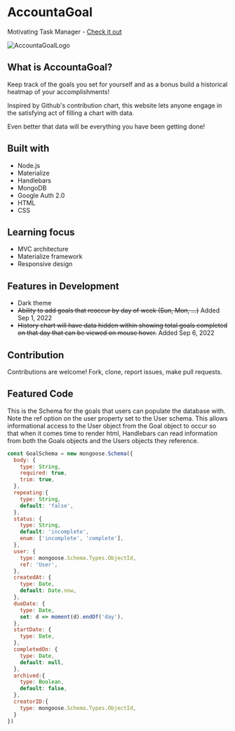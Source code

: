 # AccountaGoal
Motivating Task Manager - [Check it out](https://accountagoal.herokuapp.com/)

![AccountaGoalLogo](https://user-images.githubusercontent.com/46502883/185517168-3c9b4e6e-1fa0-49ca-ae15-2a413cdc3370.png)

## What is AccountaGoal?
Keep track of the goals you set for yourself and as a bonus build a historical heatmap of
your accomplishments!

Inspired by Github's contribution chart, this website lets anyone engage
in the satisfying act of filling a chart with data.

Even better that data will be everything you have been getting done!

## Built with
- Node.js
- Materialize
- Handlebars
- MongoDB
- Google Auth 2.0
- HTML
- CSS

## Learning focus
- MVC architecture
- Materialize framework
- Responsive design

## Features in Development
- Dark theme
- ~~Ability to add goals that reoccur by day of week (Sun, Mon, ...)~~ Added Sep 1, 2022
- ~~History chart will have data hidden within showing total goals completed on that day that can be viewed on mouse hover.~~ Added Sep 6, 2022

## Contribution
Contributions are welcome! Fork, clone, report issues, make pull requests.

## Featured Code
This is the Schema for the goals that users can populate the database with.
Note the ref option on the user property set to the User schema. This allows informational access to the User object from the Goal object to occur so that when it comes time to render html, Handlebars can read information from both the Goals objects and the Users objects they reference.

```javascript
const GoalSchema = new mongoose.Schema({
  body: {
    type: String,
    required: true,
    trim: true,
  },
  repeating:{
    type: String,
    default: 'false',
  },
  status: {
    type: String,
    default: 'incomplete',
    enum: ['incomplete', 'complete'],
  },
  user: {
    type: mongoose.Schema.Types.ObjectId,
    ref: 'User',
  },
  createdAt: {
    type: Date,
    default: Date.now,
  },
  dueDate: {
    type: Date,
    set: d => moment(d).endOf('day'),
  },
  startDate: {
    type: Date,
  },
  completedOn: {
    type: Date,
    default: null,
  },
  archived:{
    type: Boolean,
    default: false,
  },
  creatorID:{
    type: mongoose.Schema.Types.ObjectId,
  }
})
```
